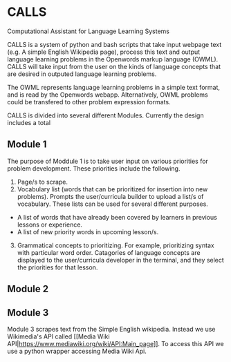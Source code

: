 
# CALLS

Computational Assistant for Language Learning Systems

CALLS is a system of python and bash scripts that take input webpage text (e.g. A simple English Wikipedia page), process this text and output language learning problems in the Openwords markup language (OWML). CALLS will take input from the user on the kinds of language concepts that are desired in outputed language learning problems.

The OWML represents language learning problems in a simple text format, and is read by the Openwords webapp. Alternatively, OWML problems could be transfered to other problem expression formats.

CALLS is divided into several different Modules. Currently the design includes a total 

## Module 1
The purpose of Moddule 1 is to take user input on various priorities for problem development. These priorities include the following.
1) Page/s to scrape.
2) Vocabulary list (words that can be prioritized for insertion into new problems). Prompts the user/curricula builder to upload a list/s of vocabulary. These lists can be used for several different purposes.
- A list of words that have already been covered by learners in previous lessons or experience.
- A list of new priority words in upcoming lesson/s.
3) Grammatical concepts to prioritizing. For example, prioritizing syntax with particular word order. Catagories of language concepts are displayed to the user/curricula developer in the terminal, and they select the priorities for that lesson.

## Module 2

## Module 3
Module 3 scrapes text from the Simple English wikipedia. Instead we use Wikimedia's API called [[Media Wiki API|https://www.mediawiki.org/wiki/API:Main_page]]. To access this API we use a python wrapper accessing Media Wiki Api.
